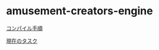 ﻿amusement-creators-engine
=========================

[コンパイル手順](Document/HowToCompile.md)

[現在のタスク](Document/Task.md)
